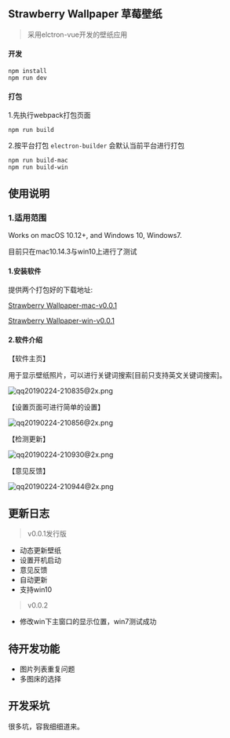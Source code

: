 
## Strawberry Wallpaper 草莓壁纸

> 采用elctron-vue开发的壁纸应用

#### 开发
```
npm install
npm run dev
```
#### 打包
1.先执行webpack打包页面
```
npm run build
```
2.按平台打包 `electron-builder` 会默认当前平台进行打包
```
npm run build-mac
npm run build-win
```

## 使用说明

### 1.适用范围

Works on macOS 10.12+, and Windows 10, Windows7.

目前只在mac10.14.3与win10上进行了测试

#### 1.安装软件

提供两个打包好的下载地址:

[Strawberry Wallpaper-mac-v0.0.1](https://swallpaper.oss-cn-beijing.aliyuncs.com/Strawberry%20Wallpaper-mac.dmg) 

[Strawberry Wallpaper-win-v0.0.1](https://swallpaper.oss-cn-beijing.aliyuncs.com/Strawberry%20Wallpaper-win.exe)


#### 2.软件介绍

【软件主页】

用于显示壁纸照片，可以进行关键词搜索[目前只支持英文关键词搜索]。

![qq20190224-210835@2x.png](http://file.qiniu.taoacat.com/stwallpaper-1.png)

【设置页面可进行简单的设置】

![qq20190224-210856@2x.png](http://file.qiniu.taoacat.com/stwallpaper-2.png)


【检测更新】

![qq20190224-210930@2x.png](http://file.qiniu.taoacat.com/stwallpaper-3.png)


【意见反馈】

![qq20190224-210944@2x.png](http://file.qiniu.taoacat.com/stwallpaper-4.png)

## 更新日志

> v0.0.1发行版
- 动态更新壁纸
- 设置开机启动
- 意见反馈
- 自动更新
- 支持win10

>v0.0.2
- 修改win下主窗口的显示位置，win7测试成功


## 待开发功能

- 图片列表重复问题
- 多图床的选择

## 开发采坑

很多坑，容我细细道来。
